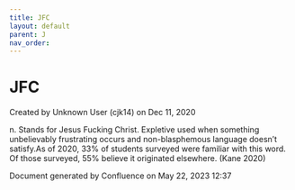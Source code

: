 ```yaml
---
title: JFC
layout: default
parent: J
nav_order:
---
```


# JFC

Created by  Unknown User (cjk14) on Dec 11, 2020

n. Stands for Jesus Fucking Christ. Expletive used when something unbelievably frustrating occurs and non-blasphemous language doesn’t satisfy.As of 2020, 33% of students surveyed were familiar with this word. Of those surveyed, 55% believe it originated elsewhere. (Kane 2020)

Document generated by Confluence on May 22, 2023 12:37



